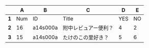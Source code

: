 |       | A   | B        | C                    | D   | E   | 
| ----- | --- | -------- | -------------------- | --- | --- | 
| **1** | Num | ID       | Title                | YES | NO  | 
| **2** | 16  | a14s000a | 附中レビュアー便利？ | 4   | 2   | 
| **3** | 15  | a14s000a | たけのこの里好き？   | 5   | 6   | 

